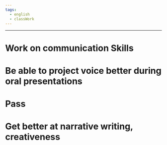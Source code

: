 ```yaml
---
tags:
  - english
  - classWork
---
```

___
# Work on communication Skills

# Be able to project voice better during oral presentations

# Pass

# Get better at narrative writing, creativeness

